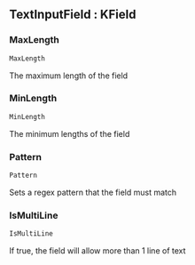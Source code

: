 ## TextInputField : KField

### MaxLength

```cs
MaxLength
```

The maximum length of the field

### MinLength

```cs
MinLength
```

The minimum lengths of the field

### Pattern

```cs
Pattern
```

Sets a regex pattern that the field must match

### IsMultiLine

```cs
IsMultiLine
```

If true, the field will allow more than 1 line of text

